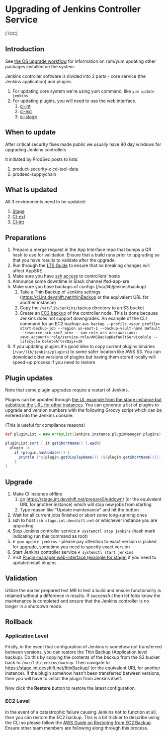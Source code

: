 # Upgrading of Jenkins Controller Service

[TOC]

## Introduction

See [the OS upgrade workflow](./jenkins-os-upgrade-workflow.md) for information on
rpm/yum updating other packages installed on the system.

Jenkins controller software is divided into 2 parts - core service (the Jenkins application) and plugins

1. For updating core system we're using yum command, like `yum update jenkins`
2. For updating plugins, you will need to use the web interface.
    1. [ci-int](https://ci.int.devshift.net/manage/pluginManager/)
    2. [ci-ext](https://ci.ext.devshift.net/manage/pluginManager/)
    3. [ci-stage](https://stage.int.devshift.net/manage/pluginManager)


## When to update

After critical security fixes made public we usually have 90 day windows for upgrading Jenkins controllers

It initiated by ProdSec posts to lists:
1. product-security-cicd-tool-data
1. prodsec-supplychain


## What is updated

All 3 environments need to be updated:

1. [Stage](https://stage.int.devshift.net/)
1. [CI-ext](https://ci.ext.devshift.net/)
1. [CI-int](https://ci.int.devshift.net/)


## Preparations
1. Prepare a merge request in the App Interface repo that bumps a QR hash to use for validation.
Ensure that a build runs prior to upgrading so that you have results to validate
after the upgrade.
1. Run through the [LTS Guide](https://www.jenkins.io/doc/upgrade-guide/) to ensure
that no breaking changes will affect AppSRE.
1. Make sure you have [ssh access](https://gitlab.cee.redhat.com/app-sre/infra/-/blob/master/ansible/hosts/group_vars/all#L5) to controllers' hosts
1. Announce some downtime in Slack channel #sd-app-sre
1. Make sure you have backups of configs (/var/lib/jenkins/backup)
    1. Take a Thin Backup of Jenkins settings (https://ci.int.devshift.net/thinBackup or
    the equivalent URL for another instance)
    1. Copy the `/var/lib/jenkins/backup` directory to an S3 bucket
    1. Create an [EC2 backup](https://docs.aws.amazon.com/prescriptive-guidance/latest/backup-recovery/ec2-backup.html) of the controller node.
    This is done because Jenkins does not support downgrades.
    An example of the CLI command for an EC2 backup: `aws backup --profile <your_profile> start-backup-job --region us-east-1 --backup-vault-name Default --resource-arn <ec2_arn> --iam-role-arn arn:aws:iam::<aws_account>:role/service-role/AWSBackupDefaultServiceRole --lifecycle DeleteAfterDays=30`
1. If you updating plugins it's good idea to copy current plugins binaries (`/var/lib/jenkins/plugins`) to some safer location like AWS S3. You can download older versions of plugins but having them stored locally will speed-up process if you need to restore


## Plugin updates
Note that some plugin upgrades require a restart of Jenkins.

Plugins can be updated through [the UI, example from the stage instance but substitute the URL for other instances](https://stage.int.devshift.net/pluginManager).
You can generate a list of plugins to upgrade and version numbers with
the following Groovy script which can be entered into the Jenkins console:

(This is useful for compliance reasons)

```groovy
def pluginList = new ArrayList(Jenkins.instance.pluginManager.plugins)

pluginList.sort { it.getShortName() }.each{
  plugin ->
    if (plugin.hasUpdate()) {
      println ("${plugin.getDisplayName()} (${plugin.getShortName()}): ${plugin.getVersion()} -> ${plugin.getUpdateInfo().version}\n${plugin.getUrl()}\n")
    }
}
```

## Upgrade

1. Make CI instance offline
    1. go https://stage.int.devshift.net/prepareShutdown/ (or the equivalent
    URL for another instance) which will stop
    new jobs from starting
    1. Type reason like "Update maintenance" and hit the button
1. Wait for all current jobs finished or abort some long-running ones
1. ssh to host `ssh stage.int.devshift.net` or whichever instance you are upgrading
1. Stop Jenkins controller service `# systemctl stop jenkins` (hash mark indicating run this
command as root)
1. `# yum update jenkins` - please pay attention to exact version is picked for upgrade, sometime you need to specify exact version
1. Start Jenkins controller service `# systemctl start jenkins`
1. Visit [Plugin-manager web-interface (example for stage)](https://stage.int.devshift.net/pluginManager/) if you need to update/install plugins

## Validation
Utilize the earlier prepared test MR to test a build and ensure functionality is
retained without a difference in results. If successful then let folks know the maintenance is completed
and ensure that the Jenkins controller is no longer in a shutdown mode.

## Rollback
### Application Level
Firstly, in the event that configuration of Jenkins is somehow not transferred between versions,
you can restore the Thin Backup (Application level backup).
Do this by copying the contents of the backup from the S3 bucket back to `/var/lib/jenkins/backup`.
Then navigate to https://stage.int.devshift.net/thinBackup/ (or the equivalent URL for
another instance).
If the plugin somehow hasn't been transferred between versions, then you will have to install the
plugin from Jenkins itself.

Now click the **Restore** button to restore the latest configuration.

### EC2 Level
In the event of a catastrophic failure causing Jenkins not to function at all, then you can restore
the EC2 backup. This is a bit trickier to describe using the CLI
so please follow the [AWS Guide on Restoring from EC2 Backup](https://docs.aws.amazon.com/aws-backup/latest/devguide/restoring-ec2.html).
Ensure other team members are following along through this process.
